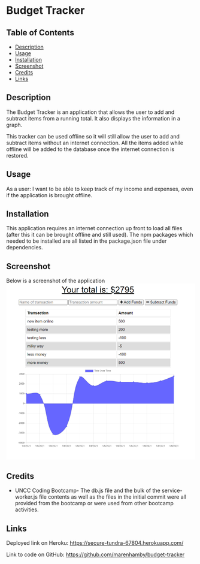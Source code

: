 # Budget Tracker

## Table of Contents
* [Description](#description)
* [Usage](#usage)
* [Installation](#installation)
* [Screenshot](#screenshot)
* [Credits](#credits)
* [Links](#links)

## Description
The Budget Tracker is an application that allows the user to add and subtract items from a running total. It also displays the information in a graph. 

This tracker can be used offline so it will still allow the user to add and subtract items without an internet connection. All the items added while offline will be added to the database once the internet connection is restored.
  
## Usage
As a user:
I want to be able to keep track of my income and expenses, even if the application is brought offline.

## Installation
This application requires an internet connection up front to load all files (after this it can be brought offline and still used). The npm packages which needed to be installed are all listed in the package.json file under dependencies.

## Screenshot
Below is a screenshot of the application  
<img src="public\img\tracker-screenshot.PNG" alt="Budget Tracker Page" width="600"/>

## Credits
* UNCC Coding Bootcamp- The db.js file and the bulk of the service-worker.js file contents as well as the files in the initial commit were all provided from the bootcamp or were used from other bootcamp activities.


## Links

Deployed link on Heroku: https://secure-tundra-67804.herokuapp.com/

Link to code on GitHub: https://github.com/marenhamby/budget-tracker